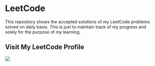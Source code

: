 # LeetCode
This repository shows the accepted solutions of my LeetCode problems solved on daily basis. This is just to maintain track of my progress and solely for the purpose of my learning.

## Visit My LeetCode Profile

<p align="left">
<a href="https://leetcode.com/zashahid45/"><img src="https://img.shields.io/badge/-Zahra%20Shahid-00000?style=flat&logo=Leetcode&logoColor=yellow"/></a>
</p>
